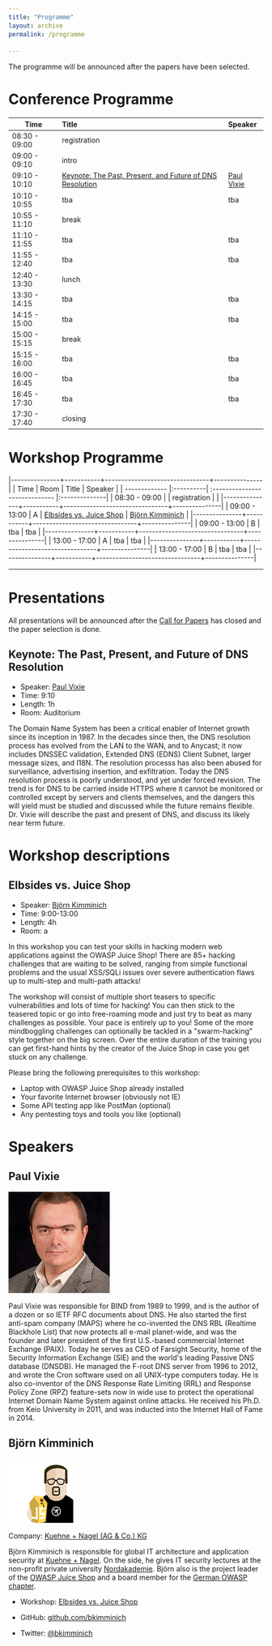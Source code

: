 ```yaml
---
title: "Programme"
layout: archive
permalink: /programme

---
```


The programme will be announced after the papers have been selected.

# Conference Programme #

| Time                   | Title                    | Speaker  |
| ------------- |:-------------|:------|
| 08:30 - 09:00      | registration        |              |
| 09:00 - 09:10      | intro                   |              |
| 09:10 - 10:10      | [Keynote: The Past, Present, and Future of DNS Resolution](#keynote-the-past-present-and-future-of-dns-resolution) | [Paul Vixie](#paul-vixie) |
| 10:10 - 10:55      | tba     |    tba |
| 10:55 - 11:10      | break     |     |
| 11:10 - 11:55      | tba     |    tba |
| 11:55 - 12:40      | tba     |    tba |
| 12:40 - 13:30      | lunch     |     |
| 13:30 - 14:15      | tba     |    tba |
| 14:15 - 15:00      | tba     |    tba |
| 15:00 - 15:15      | break     |     |
| 15:15 - 16:00      | tba     |    tba |
| 16:00 - 16:45      | tba     |    tba |
| 16:45 - 17:30     | tba      |    tba |
| 17:30 - 17:40      | closing     |     |

# Workshop Programme #

|---------------+-----------+--------------------------------+---------------|
| Time                   | Room      | Title                          | Speaker       |
| ------------- |:----------| :----------------------------- |:--------------|
| 08:30 - 09:00 |           | registration                   |               |
|---------------+-----------+--------------------------------+---------------|
| 09:00 - 13:00 | A         | [Elbsides vs. Juice Shop](#elbsides-vs-juice-shop) | [Björn Kimminich](#björn-kimminich) |
|---------------+-----------+--------------------------------+---------------|
| 09:00 - 13:00 | B       | tba                                | tba         |
|---------------+-----------+--------------------------------+---------------|
| 13:00 - 17:00 | A         | tba                                | tba         |
|---------------+-----------+--------------------------------+---------------|
| 13:00 - 17:00 | B       | tba                                | tba         |
|---------------+-----------+--------------------------------+---------------|

-------------------------------------------------------------------------------

# Presentations #

All presentations will be announced after the [Call for Papers](cfp.html) has closed and the paper selection is done.

## Keynote: The Past, Present, and Future of DNS Resolution ##

* Speaker: [Paul Vixie](#paul-vixie)
* Time: 9:10
* Length: 1h
* Room: Auditorium

The Domain Name System has been a critical enabler of Internet growth
since its inception in 1987. In the decades since then, the DNS
resolution process has evolved from the LAN to the WAN, and to
Anycast; it now includes DNSSEC validation, Extended DNS (EDNS) Client
Subnet, larger message sizes, and I18N. The resolution processs has
also been abused for surveillance, advertising insertion, and
exfiltration. Today the DNS resolution process is poorly understood,
and yet under forced revision. The trend is for DNS to be carried
inside HTTPS where it cannot be monitored or controlled except by
servers and clients themselves, and the dangers this will yield must
be studied and discussed while the future remains flexible. Dr. Vixie
will describe the past and present of DNS, and discuss its likely near
term future.

# Workshop descriptions #

## Elbsides vs. Juice Shop ##

* Speaker: [Björn Kimminich](#björn-kimminich)
* Time: 9:00-13:00
* Length: 4h
* Room: a

In this workshop you can test your skills in hacking modern
web applications against the OWASP Juice Shop! There are 85+
hacking challenges that are waiting to be solved, ranging from
simple functional problems and the usual XSS/SQLi issues over
severe authentication flaws up to multi-step and multi-path
attacks!

The workshop will consist of multiple short teasers to specific
vulnerabilities and lots of time for hacking! You can then stick
to the teasered topic or go into free-roaming mode and just try to
beat as many challenges as possible. Your pace is entirely up to
you! Some of the more mindboggling challenges can optionally be
tackled in a "swarm-hacking" style together on the big
screen. Over the entire duration of the training you can get
first-hand hints by the creator of the Juice Shop in case you get
stuck on any challenge.

Please bring the following prerequisites to this workshop:

* Laptop with OWASP Juice Shop already installed
* Your favorite Internet browser (obviously not IE)
* Some API testing app like PostMan (optional)
* Any pentesting toys and tools you like (optional)



# Speakers #

## Paul Vixie ##

![Paul Vixie](assets/images/Paul-Vixie.jpg)

Paul Vixie was responsible for BIND from 1989 to 1999, and is the
author of a dozen or so IETF RFC documents about DNS. He also started
the first anti-spam company (MAPS) where he co-invented the DNS RBL
(Realtime Blackhole List) that now protects all e-mail planet-wide,
and was the founder and later president of the first U.S.-based
commercial Internet Exchange (PAIX). Today he serves as CEO of
Farsight Security, home of the Security Information Exchange (SIE) and
the world's leading Passive DNS database (DNSDB). He managed the
F-root DNS server from 1996 to 2012, and wrote the Cron software used
on all UNIX-type computers today. He is also co-inventor of the DNS
Response Rate Limiting (RRL) and Response Policy Zone (RPZ)
feature-sets now in wide use to protect the operational Internet
Domain Name System against online attacks. He received his Ph.D. from
Keio University in 2011, and was inducted into the Internet Hall of
Fame in 2014.


## Björn Kimminich ##

![Björn Kimminich](assets/images/Bjoern-avatar.png)

Company: [Kuehne + Nagel (AG & Co.) KG](https://kuehne-nagel.com/)

Björn Kimminich is responsible for global IT architecture and application security at [Kuehne + Nagel](https://kuehne-nagel.com/). On the side, he gives IT security lectures at the non-profit private university [Nordakademie](https://www.nordakademie.de/). Björn also is the project leader of the [OWASP Juice Shop](http://owasp-juice.shop/) and a board member for the [German OWASP chapter](https://www.owasp.org/index.php/Germany).

* Workshop: [Elbsides vs. Juice Shop](#elbsides-vs-juice-shop)

* GitHub: [github.com/bkimminich](https://github.com/bkimminich)

* Twitter: [@bkimminich](https://twitter.com/bkimminich)
